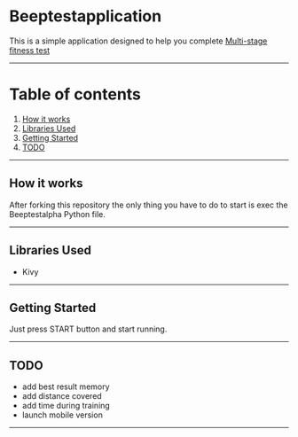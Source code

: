 # Beeptestapplication

This is a simple application designed to help you complete [Multi-stage fitness test](https://en.wikipedia.org/wiki/Multi-stage_fitness_test)

---
# Table of contents
1. [How it works](#how-it-works)
2. [Libraries Used](#libraries-used)
3. [Getting Started](#getting-started)
4. [TODO](#todo)
---
## How it works
After forking this repository the only thing you have to do to start is exec the Beeptestalpha Python file.



---

## Libraries Used
- Kivy

---
## Getting Started
Just press START button and start running.

---
## TODO
* add best result memory
* add distance covered
* add time during training
* launch mobile version

---
